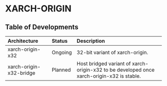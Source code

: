 # XARCH-ORIGIN

## Table of Developments

| Architecture            | Status  | Description                                                                               |
| :---------------------- | :------ | :---------------------------------------------------------------------------------------- |
| xarch-origin-x32        | Ongoing | 32-bit variant of xarch-origin.                                                           |
| xarch-origin-x32-bridge | Planned | Host bridged variant of xarch-origin-x32 to be developed once xarch-origin-x32 is stable. |

